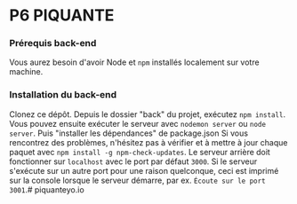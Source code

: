 # P6 PIQUANTE #

### Prérequis back-end ###
Vous aurez besoin d'avoir Node et `npm` installés localement sur votre machine.


### Installation du back-end ###
Clonez ce dépôt.
Depuis le dossier "back" du projet, exécutez `npm install`. Vous pouvez ensuite exécuter le serveur avec `nodemon server` ou `node server`.
Puis "installer les dépendances" de package.json
Si vous rencontrez des problèmes, n'hésitez pas à vérifier et à mettre à jour chaque paquet avec `npm install -g npm-check-updates`.
Le serveur arrière doit fonctionner sur `localhost` avec le port par défaut `3000`. Si le serveur s'exécute sur un autre port pour une raison quelconque,
ceci est imprimé sur la console lorsque le serveur démarre, par ex. `Écoute sur le port 3001`.# piquanteyo.io
